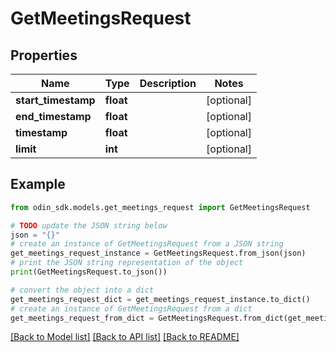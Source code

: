 # GetMeetingsRequest


## Properties

Name | Type | Description | Notes
------------ | ------------- | ------------- | -------------
**start_timestamp** | **float** |  | [optional] 
**end_timestamp** | **float** |  | [optional] 
**timestamp** | **float** |  | [optional] 
**limit** | **int** |  | [optional] 

## Example

```python
from odin_sdk.models.get_meetings_request import GetMeetingsRequest

# TODO update the JSON string below
json = "{}"
# create an instance of GetMeetingsRequest from a JSON string
get_meetings_request_instance = GetMeetingsRequest.from_json(json)
# print the JSON string representation of the object
print(GetMeetingsRequest.to_json())

# convert the object into a dict
get_meetings_request_dict = get_meetings_request_instance.to_dict()
# create an instance of GetMeetingsRequest from a dict
get_meetings_request_from_dict = GetMeetingsRequest.from_dict(get_meetings_request_dict)
```
[[Back to Model list]](../README.md#documentation-for-models) [[Back to API list]](../README.md#documentation-for-api-endpoints) [[Back to README]](../README.md)


